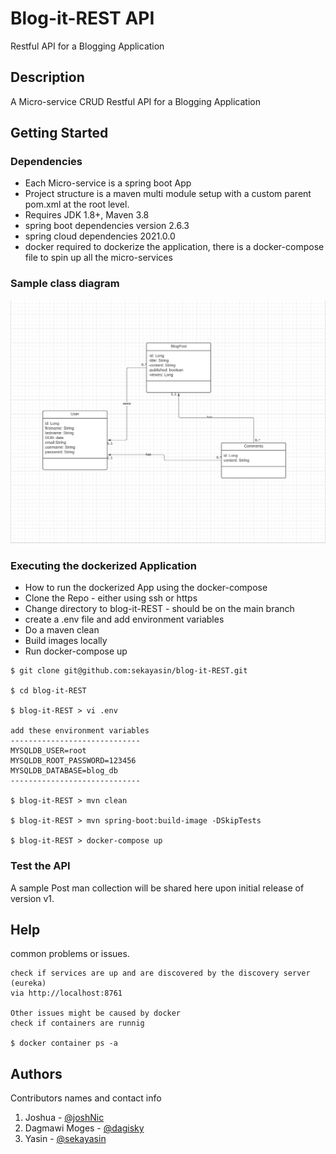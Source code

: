 # Blog-it-REST API

Restful API for a Blogging Application

## Description

A Micro-service CRUD Restful API for a Blogging Application  

## Getting Started

### Dependencies

* Each Micro-service is a spring boot App
* Project structure is a maven multi module setup with a custom parent pom.xml at the root level.
* Requires JDK 1.8+, Maven 3.8
* spring boot dependencies version 2.6.3
* spring cloud dependencies 2021.0.0
* docker required to dockerize the application, there is a docker-compose file to spin up all the micro-services

### Sample class diagram 

![class diagram](class-diag.png)

### Executing the dockerized Application

* How to run the dockerized App using the docker-compose
* Clone the Repo - either using ssh or https
* Change directory to blog-it-REST - should be on the main branch
* create a .env file and add environment variables
* Do a maven clean
* Build images locally 
* Run docker-compose up
```
$ git clone git@github.com:sekayasin/blog-it-REST.git

$ cd blog-it-REST

$ blog-it-REST > vi .env

add these environment variables
-----------------------------
MYSQLDB_USER=root
MYSQLDB_ROOT_PASSWORD=123456
MYSQLDB_DATABASE=blog_db
-----------------------------

$ blog-it-REST > mvn clean 

$ blog-it-REST > mvn spring-boot:build-image -DSkipTests

$ blog-it-REST > docker-compose up

```

### Test the API 
A sample Post man collection will be shared here upon initial release of version v1. 


## Help

common problems or issues.
```
check if services are up and are discovered by the discovery server (eureka) 
via http://localhost:8761

Other issues might be caused by docker
check if containers are runnig

$ docker container ps -a
```

## Authors

Contributors names and contact info

1. Joshua - [@joshNic](https://github.com/joshNic)  
2. Dagmawi Moges - [@dagisky](https://github.com/dagisky)
3. Yasin - [@sekayasin](https://github.com/sekayasin)

